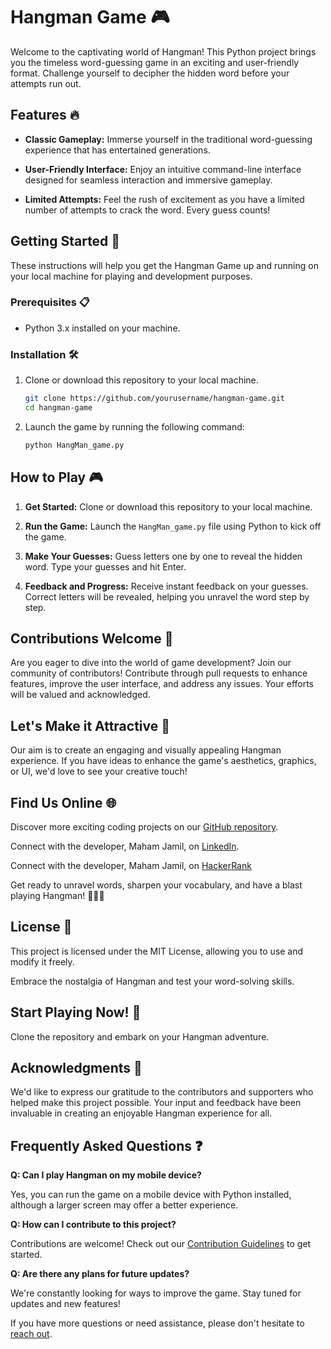# Hangman Game 🎮
 
Welcome to the captivating world of Hangman! This Python project brings you the timeless word-guessing game in an exciting and user-friendly format. Challenge yourself to decipher the hidden word before your attempts run out.

## Features 🔥

- **Classic Gameplay:** Immerse yourself in the traditional word-guessing experience that has entertained generations.

- **User-Friendly Interface:** Enjoy an intuitive command-line interface designed for seamless interaction and immersive gameplay.

- **Limited Attempts:** Feel the rush of excitement as you have a limited number of attempts to crack the word. Every guess counts!

## Getting Started 🚀

These instructions will help you get the Hangman Game up and running on your local machine for playing and development purposes.

### Prerequisites 📋

- Python 3.x installed on your machine.

### Installation 🛠️

1. Clone or download this repository to your local machine.

   ```bash
   git clone https://github.com/yourusername/hangman-game.git
   cd hangman-game
   ```

2. Launch the game by running the following command:

   ```bash
   python HangMan_game.py
   ```

## How to Play 🎮

1. **Get Started:** Clone or download this repository to your local machine.

2. **Run the Game:** Launch the `HangMan_game.py` file using Python to kick off the game.

3. **Make Your Guesses:** Guess letters one by one to reveal the hidden word. Type your guesses and hit Enter.

4. **Feedback and Progress:** Receive instant feedback on your guesses. Correct letters will be revealed, helping you unravel the word step by step.

## Contributions Welcome 🤝

Are you eager to dive into the world of game development? Join our community of contributors! Contribute through pull requests to enhance features, improve the user interface, and address any issues. Your efforts will be valued and acknowledged.

## Let's Make it Attractive 🎨

Our aim is to create an engaging and visually appealing Hangman experience. If you have ideas to enhance the game's aesthetics, graphics, or UI, we'd love to see your creative touch!

## Find Us Online 🌐

Discover more exciting coding projects on our [GitHub repository](https://github.com/Maham-j).

Connect with the developer, Maham Jamil, on [LinkedIn](https://www.linkedin.com/in/maham-jamil-268584267).

Connect with the developer, Maham Jamil, on [HackerRank](https://www.hackerrank.com/maham_jamil)

Get ready to unravel words, sharpen your vocabulary, and have a blast playing Hangman! 🎉🔠🧩

## License 📜

This project is licensed under the MIT License, allowing you to use and modify it freely.

Embrace the nostalgia of Hangman and test your word-solving skills.  

## Start Playing Now! 🧠

Clone the repository and embark on your Hangman adventure.

## Acknowledgments 🙏

We'd like to express our gratitude to the contributors and supporters who helped make this project possible. Your input and feedback have been invaluable in creating an enjoyable Hangman experience for all.

## Frequently Asked Questions ❓

**Q: Can I play Hangman on my mobile device?**

Yes, you can run the game on a mobile device with Python installed, although a larger screen may offer a better experience.

**Q: How can I contribute to this project?**

Contributions are welcome! Check out our [Contribution Guidelines](CONTRIBUTING.md) to get started.

**Q: Are there any plans for future updates?**

We're constantly looking for ways to improve the game. Stay tuned for updates and new features!

If you have more questions or need assistance, please don't hesitate to [reach out](mailto:contact@mahamjamil596@gmail.com).
